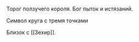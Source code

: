 Торог ползучего короля.
Бог пыток и истязаний.

Символ круга с тремя точками


Близок с [[Зехир]].


